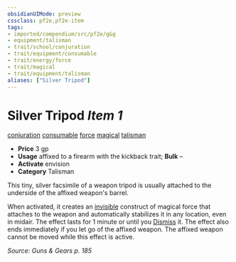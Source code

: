 ```yaml
---
obsidianUIMode: preview
cssclass: pf2e,pf2e-item
tags:
- imported/compendium/src/pf2e/g&g
- equipment/talisman
- trait/school/conjuration
- trait/equipment/consumable
- trait/energy/force
- trait/magical
- trait/equipment/talisman
aliases: ["Silver Tripod"]
---
```

# Silver Tripod *Item 1*  
[conjuration](conjuration.md)  [consumable](consumable.md)  [force](force.md)  [magical](magical.md)  [talisman](talisman.md)  

- **Price** 3 gp
- **Usage** affixed to a firearm with the kickback trait; **Bulk** –
- **Activate** envision
- **Category** Talisman

This tiny, silver facsimile of a weapon tripod is usually attached to the underside of the affixed weapon's barrel.

When activated, it creates an [invisible](conditions.md#Invisible) construct of magical force that attaches to the weapon and automatically stabilizes it in any location, even in midair. The effect lasts for 1 minute or until you [Dismiss](dismiss.md) it. The effect also ends immediately if you let go of the affixed weapon. The affixed weapon cannot be moved while this effect is active.

*Source: Guns & Gears p. 185*